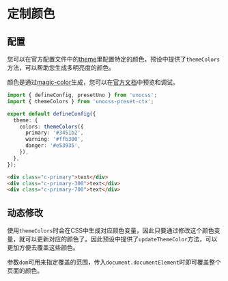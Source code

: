 # 定制颜色

## 配置

您可以在官方配置文件中的[theme](https://unocss.dev/config/theme)里配置特定的颜色，预设中提供了`themeColors`方法，可以帮助您生成多明亮度的颜色。

颜色是通过[magic-color](https://color.zyob.top/)生成，您可以在[官方文档](https://color.zyob.top/)中预览和调试。

```ts {2,6-10}
import { defineConfig, presetUno } from 'unocss';
import { themeColors } from 'unocss-preset-ctx';

export default defineConfig({
  theme: {
    colors: themeColors({
      primary: '#3451b2',
      warning: '#ffb300',
      danger: '#e53935',
    }),
  },
});
```

```html
<div class="c-primary">text</div>
<div class="c-primary-300">text</div>
<div class="c-primary-700">text</div>
```

## 动态修改

使用`themeColors`时会在CSS中生成对应颜色变量，因此只要通过修改这个颜色变量，就可以更新对应的颜色了。因此预设中提供了`updateThemeColor`方法，可以更加方便去覆盖这些颜色。

参数`dom`可用来指定覆盖的范围，传入`document.documentElement`时即可覆盖整个页面的颜色。

<demo vue="custom-color/dynamic-color.vue"/>
